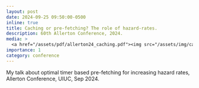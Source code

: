 ```yaml
---
layout: post
date: 2024-09-25 09:50:00-0500
inline: true
title: Caching or pre-fetching? The role of hazard-rates.
description: 60th Allerton Conference, 2024.
media: >
  <a href="/assets/pdf/allerton24_caching.pdf"><img src="/assets/img/caching_hazard_rates.png" width="200"/></a>
importance: 1
category: conference
---
```


My talk about optimal timer based pre-fetching for increasing hazard rates, Allerton Conference, UIUC, Sep 2024. 